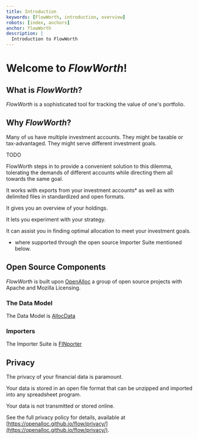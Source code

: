 ```yaml
---
title: Introduction
keywords: [FlowWorth, introduction, overview]
robots: [index, anchors]
anchor: flowWorth
description: |
  Introduction to FlowWorth
---
```


# Welcome to _FlowWorth_!

## What is _FlowWorth_?

_FlowWorth_ is a sophisticated tool for tracking the value of one's portfolio.

## Why _FlowWorth_?

Many of us have multiple investment accounts. They might be taxable or
tax-advantaged. They might serve different investment goals. 

TODO 

FlowWorth steps in to provide a convenient solution to this dilemma,
tolerating the demands of different accounts while directing them all
towards the same goal.

It works with exports from your investment accounts* as well as with delimited files in standardized and open formats.

It gives you an overview of your holdings.

It lets you experiment with your strategy.

It can assist you in finding optimal allocation to meet your investment
goals.

* where supported through the open source Importer Suite mentioned below.

## Open Source Components

_FlowWorth_ is built upon [OpenAlloc](https://github.com/OpenAlloc)
a group of open source projects with Apache and Mozilla Licensing.

### The Data Model

The Data Model is [AllocData](https://github.com/open-portfolio/AllocData)

### Importers

The Importer Suite is [FINporter](https://github.com/open-portfolio/FINporter)

## Privacy

The privacy of your financial data is paramount. 

Your data is stored in an open file format that can be unzipped and
imported into any spreadsheet program.

Your data is not transmitted or stored online.

See the full privacy policy for details, available at [https://openalloc.github.io/flow/privacy/](https://openalloc.github.io/flow/privacy/).
